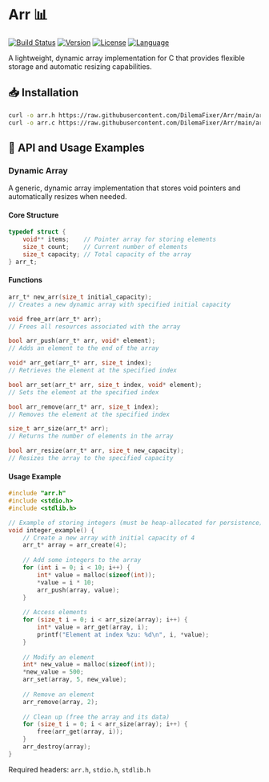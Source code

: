 # Arr 📊

[![Build Status](https://img.shields.io/badge/build-passing-brightgreen)](https://github.com/DilemaFixer/Arr)
[![Version](https://img.shields.io/badge/version-1.0.0-blue)](https://github.com/DilemaFixer/Arr/releases)
[![License](https://img.shields.io/badge/license-MIT-green)](https://github.com/DilemaFixer/Arr/blob/main/LICENSE)
[![Language](https://img.shields.io/badge/language-C-orange)](https://github.com/DilemaFixer/Arr)

A lightweight, dynamic array implementation for C that provides flexible storage and automatic resizing capabilities.

## 📥 Installation

```bash
curl -o arr.h https://raw.githubusercontent.com/DilemaFixer/Arr/main/arr.h
curl -o arr.c https://raw.githubusercontent.com/DilemaFixer/Arr/main/arr.c
```

## 🔧 API and Usage Examples

### Dynamic Array

A generic, dynamic array implementation that stores void pointers and automatically resizes when needed.

#### Core Structure
```c
typedef struct {
    void** items;    // Pointer array for storing elements
    size_t count;    // Current number of elements
    size_t capacity; // Total capacity of the array
} arr_t;
```

#### Functions
```c
arr_t* new_arr(size_t initial_capacity);
// Creates a new dynamic array with specified initial capacity

void free_arr(arr_t* arr);
// Frees all resources associated with the array

bool arr_push(arr_t* arr, void* element);
// Adds an element to the end of the array

void* arr_get(arr_t* arr, size_t index);
// Retrieves the element at the specified index

bool arr_set(arr_t* arr, size_t index, void* element);
// Sets the element at the specified index

bool arr_remove(arr_t* arr, size_t index);
// Removes the element at the specified index

size_t arr_size(arr_t* arr);
// Returns the number of elements in the array

bool arr_resize(arr_t* arr, size_t new_capacity);
// Resizes the array to the specified capacity
```

#### Usage Example
```c
#include "arr.h"
#include <stdio.h>
#include <stdlib.h>

// Example of storing integers (must be heap-allocated for persistence)
void integer_example() {
    // Create a new array with initial capacity of 4
    arr_t* array = arr_create(4);
    
    // Add some integers to the array
    for (int i = 0; i < 10; i++) {
        int* value = malloc(sizeof(int));
        *value = i * 10;
        arr_push(array, value);
    }
    
    // Access elements
    for (size_t i = 0; i < arr_size(array); i++) {
        int* value = arr_get(array, i);
        printf("Element at index %zu: %d\n", i, *value);
    }
    
    // Modify an element
    int* new_value = malloc(sizeof(int));
    *new_value = 500;
    arr_set(array, 5, new_value);
    
    // Remove an element
    arr_remove(array, 2);
    
    // Clean up (free the array and its data)
    for (size_t i = 0; i < arr_size(array); i++) {
        free(arr_get(array, i));
    }
    arr_destroy(array);
}
```

Required headers: `arr.h`, `stdio.h`, `stdlib.h`
